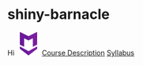 # shiny-barnacle
Hi
![alt text](https://github.com/adam-p/markdown-here/raw/master/src/common/images/icon48.png "Logo Title Text 1")
[Course Description](https://github.com/mohammaw000/shiny-barnacle/blob/master/Course%20Description.md)
[Syllabus](https://github.com/mohammaw000/shiny-barnacle/blob/master/Course%20Description.md)
